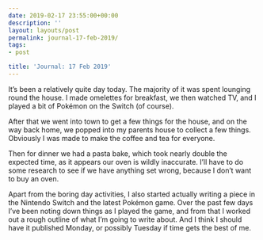```yaml
---
date: 2019-02-17 23:55:00+00:00
description: ''
layout: layouts/post
permalink: journal-17-feb-2019/
tags:
- post

title: 'Journal: 17 Feb 2019'
---
```


<p>It&#8217;s been a relatively quite day today. The majority of it was spent lounging round the house. I made omelettes for breakfast, we then watched TV, and I played a bit of Pokémon on the Switch (of course).</p>
<p>After that we went into town to get a few things for the house, and on the way back home, we popped into my parents house to collect a few things. Obviously I was made to make the coffee and tea for everyone.</p>
<p>Then for dinner we had a pasta bake, which took nearly double the expected time, as it appears our oven is wildly inaccurate. I&#8217;ll have to do some research to see if we have anything set wrong, because I don&#8217;t want to buy an oven.</p>
<p>Apart from the boring day activities, I also started actually writing a piece in the Nintendo Switch and the latest Pokémon game. Over the past few days I&#8217;ve been noting down things as I played the game, and from that I worked out a rough outline of what I&#8217;m going to write about. And I think I should have it published Monday, or possibly Tuesday if time gets the best of me.</p>
